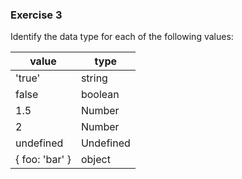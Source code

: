 ### Exercise 3

Identify the data type for each of the following values:

|value|type|
|-----|----|
|'true'|string|
|false|boolean|
|1.5|Number|
|2|Number|
|undefined|Undefined|
|{ foo: 'bar' }|object|
